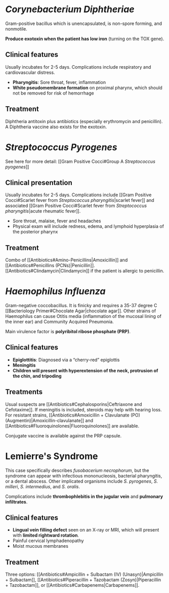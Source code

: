 # *Corynebacterium Diphtheriae*
Gram-positive bacillus which is unencapsulated, is non-spore forming, and nonmotile.

**Produce exotoxin when the patient has low iron** (turning on the TOX gene).
## Clinical features
Usually incubates for 2-5 days. Complications include respiratory and cardiovascular distress.

- **Pharyngitis**: Sore throat, fever, inflammation
- **White pseudomembrane formation** on proximal pharynx, which should not be removed for risk of hemorrhage
## Treatment
Diphtheria antitoxin plus antibiotics (especially erythromycin and penicillin). A Diphtheria vaccine also exists for the exotoxin.
# *Streptococcus Pyrogenes*
See here for more detail: [[Gram Positive Cocci#Group A *Streptococcus pyogenes*]]
## Clinical presentation
Usually incubates for 2-5 days. Complications include [[Gram Positive Cocci#Scarlet fever from *Streptococcus pharyngitis*|scarlet fever]] and associated [[Gram Positive Cocci#Scarlet fever from *Streptococcus pharyngitis*|acute rheumatic fever]].

- Sore throat, malaise, fever and headaches
- Physical exam will include redness, edema, and lymphoid hyperplasia of the posterior pharynx
## Treatment
Combo of [[Antibiotics#Amino-Penicillins|Amoxicillin]] and [[Antibiotics#Penicillins (PCNs)|Penicillin]]. [[Antibiotics#Clindamycin|Clindamycin]] if the patient is allergic to penicillin.
# *Haemophilus Influenza*
Gram-negative coccobacillus. It is finicky and requires a 35-37 degree C [[Bacteriology Primer#Chocolate Agar|chocolate agar]]. Other strains of Haemophilus can cause Otitis media (inflammation of the mucosal lining of the inner ear) and Community Acquired Pneumonia.

Main virulence factor is **polyribitol ribose phosphate (PRP)**.
## Clinical features
- **Epiglottitis**: Diagnosed via a “cherry-red” epiglottis
- **Meningitis**
- **Children will present with hyperextension of the neck, protrusion of the chin, and tripoding**
## Treatments
Usual suspects are [[Antibiotics#Cephalosporins|Ceftriaxone and Cefotaxime]]. If meningitis is included, steroids may help with hearing loss. For resistant strains, [[Antibiotics#Amoxicillin + Clavulanate (PO) (Augmentin)|Amoxicillin-clavulanate]] and [[Antibiotics#Fluoroquinolones|Fluoroquinolones]] are available.

Conjugate vaccine is available against the PRP capsule.
# Lemierre's Syndrome
This case specifically describes *fusobacerium necrophorum*, but the syndrome can appear with infectious mononucleosis, bacterial pharyngitis, or a dental abscess. Other implicated organisms include *S. pyrogenes*, *S. milleri*, *S. intermedius*, and *S. oralis*.

Complications include **thrombophlebitis in the jugular vein** and **pulmonary infiltrates**.
## Clinical features
- **Lingual vein filling defect** seen on an X-ray or MRI, which will present with **limited rightward rotation**.
- Painful cervical lymphadenopathy
- Moist mucous membranes
## Treatment
Three options: [[Antibiotics#Ampicillin + Sulbactam (IV) (Unasyn)|Ampicillin + Sulbactam]], [[Antibiotics#Piperacillin + Tazobactam (Zosyn)|Piperacillin + Tazobactam]], or [[Antibiotics#Carbapenems|Carbapenems]].